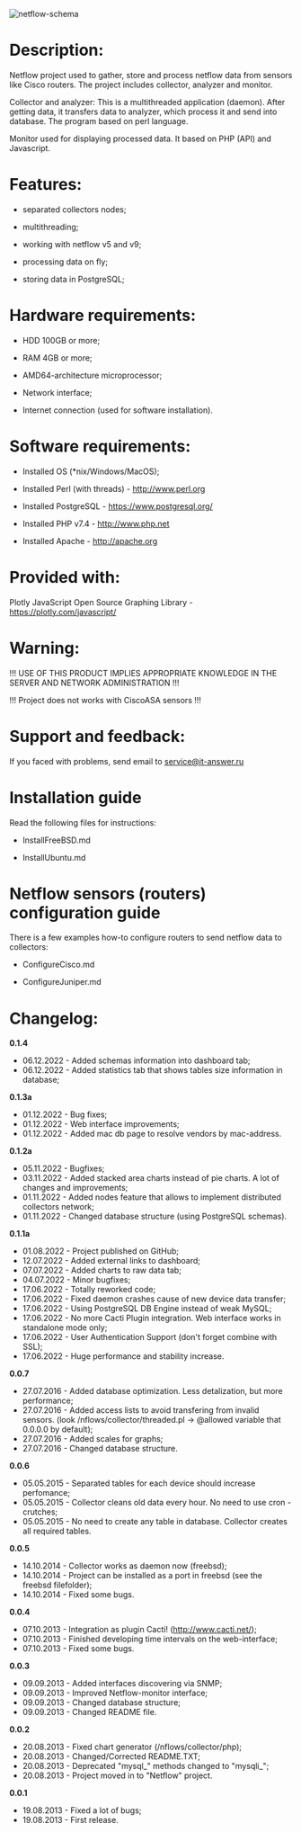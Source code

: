 ![netflow-schema](https://user-images.githubusercontent.com/25764692/204842421-f292c9fb-72b9-4627-9a96-a5f71e133bd0.png)

# Description:

Netflow project used to gather, store and process netflow data from sensors like Cisco routers. The project includes collector, analyzer and monitor.

Collector and analyzer:
This is a multithreaded application (daemon). After getting data, it transfers data to analyzer, which process it and send into database. The program based on perl language.

Monitor used for displaying processed data. It based on PHP (API) and Javascript.

# Features:

- separated collectors nodes;

- multithreading;

- working with netflow v5 and v9;

- processing data on fly;

- storing data in PostgreSQL;

# Hardware requirements:

- HDD 100GB or more;

- RAM 4GB or more;

- AMD64-architecture microprocessor;

- Network interface;

- Internet connection (used for software installation).

# Software requirements:

- Installed OS (*nix/Windows/MacOS);

- Installed Perl (with threads) - http://www.perl.org

- Installed PostgreSQL - https://www.postgresql.org/

- Installed PHP v7.4 - http://www.php.net

- Installed Apache - http://apache.org

# Provided with:

Plotly JavaScript Open Source Graphing Library - https://plotly.com/javascript/

# Warning:

!!! USE OF THIS PRODUCT IMPLIES APPROPRIATE KNOWLEDGE IN THE SERVER AND NETWORK ADMINISTRATION !!!

!!! Project does not works with CiscoASA sensors !!!

# Support and feedback:

If you faced with problems, send email to service@it-answer.ru

# Installation guide

Read the following files for instructions:

- InstallFreeBSD.md

- InstallUbuntu.md

# Netflow sensors (routers) configuration guide

There is a few examples how-to configure routers to send netflow data to collectors:

- ConfigureCisco.md

- ConfigureJuniper.md

# Changelog:

 **0.1.4**

- 06.12.2022 - Added schemas information into dashboard tab;
- 06.12.2022 - Added statistics tab that shows tables size information in database;

 **0.1.3a**

- 01.12.2022 - Bug fixes;
- 01.12.2022 - Web interface improvements;
- 01.12.2022 - Added mac db page to resolve vendors by mac-address.

 **0.1.2a**

- 05.11.2022 - Bugfixes;
- 03.11.2022 - Added stacked area charts instead of pie charts. A lot of changes and improvements;
- 01.11.2022 - Added nodes feature that allows to implement distributed collectors network;
- 01.11.2022 - Changed database structure (using PostgreSQL schemas).

 **0.1.1a**

- 01.08.2022 - Project published on GitHub;
- 12.07.2022 - Added external links to dashboard;
- 07.07.2022 - Added charts to raw data tab;
- 04.07.2022 - Minor bugfixes;
- 17.06.2022 - Totally reworked code;
- 17.06.2022 - Fixed daemon crashes cause of new device data transfer;
- 17.06.2022 - Using PostgreSQL DB Engine instead of weak MySQL;
- 17.06.2022 - No more Cacti Plugin integration. Web interface works in standalone mode only;
- 17.06.2022 - User Authentication Support (don't forget combine with SSL);
- 17.06.2022 - Huge performance and stability increase.

 **0.0.7**

- 27.07.2016 - Added database optimization. Less detalization, but more performance;
- 27.07.2016 - Added access lists to avoid transfering from invalid sensors. (look /nflows/collector/threaded.pl -> @allowed variable that 0.0.0.0 by default);
- 27.07.2016 - Added scales for graphs;
- 27.07.2016 - Changed database structure.

 **0.0.6**

- 05.05.2015 - Separated tables for each device should increase perfomance;
- 05.05.2015 - Collector cleans old data every hour. No need to use cron - crutches;
- 05.05.2015 - No need to create any table in database. Collector creates all required tables.

 **0.0.5**

- 14.10.2014 - Collector works as daemon now (freebsd);
- 14.10.2014 - Project can be installed as a port in freebsd (see the freebsd filefolder);
- 14.10.2014 - Fixed some bugs.

 **0.0.4**

- 07.10.2013 - Integration as plugin Cacti! (http://www.cacti.net/);
- 07.10.2013 - Finished developing time intervals on the web-interface;
- 07.10.2013 - Fixed some bugs.

 **0.0.3**

- 09.09.2013 - Added interfaces discovering via SNMP;
- 09.09.2013 - Improved Netflow-monitor interface;
- 09.09.2013 - Changed database structure;
- 09.09.2013 - Changed README file.

 **0.0.2**

- 20.08.2013 - Fixed chart generator (/nflows/collector/php);
- 20.08.2013 - Changed/Corrected README.TXT;
- 20.08.2013 - Deprecated "mysql_" methods changed to "mysqli_";
- 20.08.2013 - Project moved in to "Netflow" project.

 **0.0.1**

- 19.08.2013 - Fixed a lot of bugs;
- 19.08.2013 - First release.